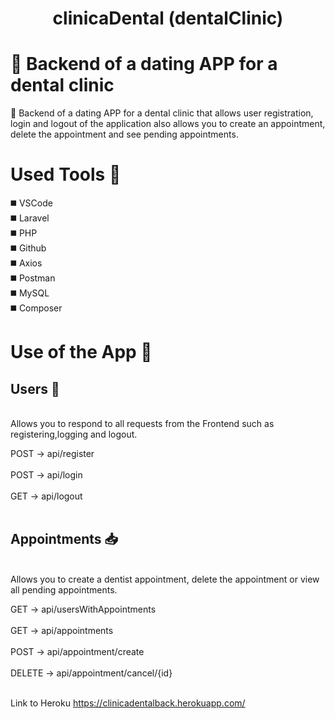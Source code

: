 <h1 align="center">clinicaDental (dentalClinic)</h1>

📢 Backend of a dating APP for a dental clinic
=======
📢 Backend of a dating APP for a dental clinic that allows user registration, login and logout of the application also allows you to create an appointment, delete the appointment and see pending appointments.

# Used Tools 🔨
 
 ◼️ VSCode<br>
 ◼️ Laravel<br>
 ◼️ PHP<br>
 ◼️ Github<br>
 ◼️ Axios<br>
 ◼️ Postman<br>
 ◼️ MySQL<br>
 ◼️ Composer<br>
 

# Use of the App  📃

<h2>  Users  👥 </h2><br>
Allows you to respond to all requests from the Frontend such as registering,logging and logout.<br>

POST -> api/register<br><br>
POST -> api/login<br><br>
GET  -> api/logout<br><br>

<h2>Appointments 📥 </h2><br>
Allows you to create a dentist appointment, delete the appointment or view all pending appointments.<br>

GET -> api/usersWithAppointments<br><br>
GET -> api/appointments<br><br>
POST -> api/appointment/create<br><br>
DELETE -> api/appointment/cancel/{id}<br><br>

Link to Heroku https://clinicadentalback.herokuapp.com/
